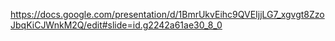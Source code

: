 https://docs.google.com/presentation/d/1BmrUkvEihc9QVEIjjLG7_xgvgt8ZzoJbqKiCJWnkM2Q/edit#slide=id.g2242a61ae30_8_0